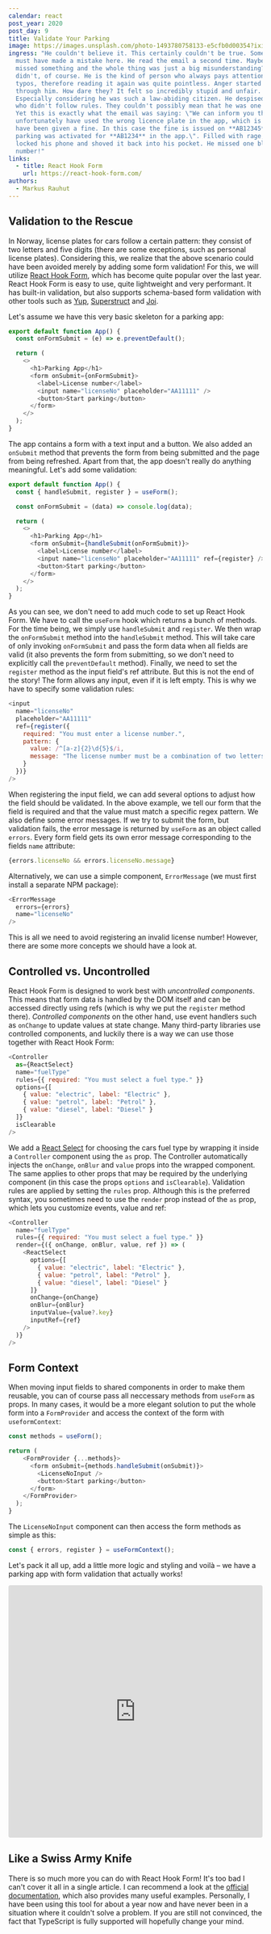 ```yaml
---
calendar: react
post_year: 2020
post_day: 9
title: Validate Your Parking
image: https://images.unsplash.com/photo-1493780758133-e5cfb0d00354?ixid=MXwxMjA3fDB8MHxwaG90by1wYWdlfHx8fGVufDB8fHw%3D&ixlib=rb-1.2.1&auto=format&fit=crop&w=2097&q=80
ingress: "He couldn't believe it. This certainly couldn't be true. Someone else
  must have made a mistake here. He read the email a second time. Maybe he
  missed something and the whole thing was just a big misunderstanding? But he
  didn't, of course. He is the kind of person who always pays attention to
  typos, therefore reading it again was quite pointless. Anger started spreading
  through him. How dare they? It felt so incredibly stupid and unfair.
  Especially considering he was such a law-abiding citizen. He despised those
  who didn't follow rules. They couldn't possibly mean that he was one of them?
  Yet this is exactly what the email was saying: \"We can inform you that you
  unfortunately have used the wrong licence plate in the app, which is why you
  have been given a fine. In this case the fine is issued on **AB12345**, while
  parking was activated for **AB1234** in the app.\". Filled with rage, he
  locked his phone and shoved it back into his pocket. He missed one bloody
  number!"
links:
  - title: React Hook Form
    url: https://react-hook-form.com/
authors:
  - Markus Rauhut
---
```

## Validation to the Rescue

In Norway, license plates for cars follow a certain pattern: they consist of two letters and five digits (there are some exceptions, such as personal license plates). Considering this, we realize that the above scenario could have been avoided merely by adding some form validation! For this, we will utilize [React Hook Form](https://react-hook-form.com/), which has become quite popular over the last year. React Hook Form is easy to use, quite lightweight and very performant. It has built-in validation, but also supports schema-based form validation with other tools such as [Yup](https://github.com/jquense/yup), [Superstruct](https://github.com/ianstormtaylor/superstruct) and [Joi](https://github.com/sideway/joi).

Let's assume we have this very basic skeleton for a parking app:

```javascript
export default function App() {
  const onFormSubmit = (e) => e.preventDefault();

  return (
    <>
      <h1>Parking App</h1>
      <form onSubmit={onFormSubmit}>
        <label>License number</label>
        <input name="licenseNo" placeholder="AA11111" />
        <button>Start parking</button>
      </form>
    </>
  );
}
```

The app contains a form with a text input and a button. We also added an `onSubmit` method that prevents the form from being submitted and the page from being refreshed. Apart from that, the app doesn't really do anything meaningful. Let's add some validation:

```javascript
export default function App() {
  const { handleSubmit, register } = useForm();

  const onFormSubmit = (data) => console.log(data);

  return (
    <>
      <h1>Parking App</h1>
      <form onSubmit={handleSubmit(onFormSubmit)}>
        <label>License number</label>
        <input name="licenseNo" placeholder="AA11111" ref={register} />
        <button>Start parking</button>
      </form>
    </>
  );
}
```

As you can see, we don't need to add much code to set up React Hook Form. We have to call the `useForm` hook which returns a bunch of methods. For the time being, we simply use `handleSubmit` and `register`. We then wrap the `onFormSubmit` method into the `handleSubmit` method. This will take care of only invoking `onFormSubmit` and pass the form data when all fields are valid (it also prevents the form from submitting, so we don't need to explicitly call the `preventDefault` method). Finally, we need to set the `register` method as the input field's ref attribute. But this is not the end of the story! The form allows any input, even if it is left empty. This is why we have to specify some validation rules:

```javascript
<input 
  name="licenseNo" 
  placeholder="AA11111" 
  ref={register({
    required: "You must enter a license number.",
    pattern: {
      value: /^[a-z]{2}\d{5}$/i,
      message: "The license number must be a combination of two letters and five digits."
    }
  })}
/>
```

When registering the input field, we can add several options to adjust how the field should be validated. In the above example, we tell our form that the field is required and that the value must match a specific regex pattern. We also define some error messages. If we try to submit the form, but validation fails, the error message is returned by `useForm` as an object called `errors`. Every form field gets its own error message corresponding to the fields `name` attribute:

```javascript 
{errors.licenseNo && errors.licenseNo.message}
```

Alternatively, we can use a simple component, `ErrorMessage` (we must first install a separate NPM package):

```javascript
<ErrorMessage
  errors={errors}
  name="licenseNo"
/>
```

This is all we need to avoid registering an invalid license number! However, there are some more concepts we should have a look at.

## Controlled vs. Uncontrolled
React Hook Form is designed to work best with *uncontrolled components*. This means that form data is handled by the DOM itself and can be accessed directly using refs (which is why we put the `register` method there). *Controlled components* on the other hand, use event handlers such as `onChange` to update values at state change. Many third-party libraries use controlled components, and luckily there is a way we can use those together with React Hook Form:

```javascript
<Controller
  as={ReactSelect}
  name="fuelType"
  rules={{ required: "You must select a fuel type." }}
  options={[
    { value: "electric", label: "Electric" },
    { value: "petrol", label: "Petrol" },
    { value: "diesel", label: "Diesel" }
  ]}
  isClearable
/>
```

We add a [React Select](https://github.com/JedWatson/react-select) for choosing the cars fuel type by wrapping it inside a `Controller` component using the `as` prop. The Controller automatically injects the `onChange`, `onBlur` and `value` props into the wrapped component. The same applies to other props that may be required by the underlying component (in this case the props `options` and `isClearable`). Validation rules are applied by setting the `rules` prop. Although this is the preferred syntax, you sometimes need to use the `render` prop instead of the `as` prop, which lets you customize events, value and ref:

```javascript
<Controller
  name="fuelType"
  rules={{ required: "You must select a fuel type." }}
  render={({ onChange, onBlur, value, ref }) => (
    <ReactSelect
      options={[
        { value: "electric", label: "Electric" },
        { value: "petrol", label: "Petrol" },
        { value: "diesel", label: "Diesel" }
      ]}
      onChange={onChange}
      onBlur={onBlur}
      inputValue={value?.key}
      inputRef={ref}
    />
  )}
/>
```

## Form Context
When moving input fields to shared components in order to make them reusable, you can of course pass all neccessary methods from `useForm` as props. In many cases, it would be a more elegant solution to put the whole form into a `FormProvider` and access the context of the form with `useformContext`:

```javascript
const methods = useForm();

return (
    <FormProvider {...methods}>
      <form onSubmit={methods.handleSubmit(onSubmit)}>
        <LicenseNoInput />
        <button>Start parking</button>
      </form>
    </FormProvider>
  );
}
```

The `LicenseNoInput` component can then access the form methods as simple as this:

```javascript
const { errors, register } = useFormContext();
```

Let's pack it all up, add a little more logic and styling and voilà – we have a parking app with form validation that actually works!

<iframe src="https://codesandbox.io/embed/react-hook-formadvanced-f3mey?autoresize=1&fontsize=14&hidenavigation=1&module=%2Fsrc%2FApp.jsx&theme=dark"
     style="width:100%; height:500px; border:0; border-radius: 4px; overflow:hidden;"
     title="react-hook-form_advanced"
     allow="accelerometer; ambient-light-sensor; camera; encrypted-media; geolocation; gyroscope; hid; microphone; midi; payment; usb; vr; xr-spatial-tracking"
     sandbox="allow-forms allow-modals allow-popups allow-presentation allow-same-origin allow-scripts"
   ></iframe>

## Like a Swiss Army Knife
There is so much more you can do with React Hook Form! It's too bad I can't cover it all in a single article. I can recommend a look at the [official documentation](https://react-hook-form.com/api/), which also provides many useful examples. Personally, I have been using this tool for about a year now and have never been in a situation where it couldn't solve a problem. If you are still not convinced, the fact that TypeScript is fully supported will hopefully change your mind.